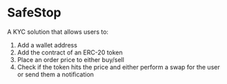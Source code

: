 # SafeStop

A KYC solution that allows users to:

1. Add a wallet address
2. Add the contract of an ERC-20 token
3. Place an order price to either buy/sell
4. Check if the token hits the price and either perform a swap for the user or send them a notification
